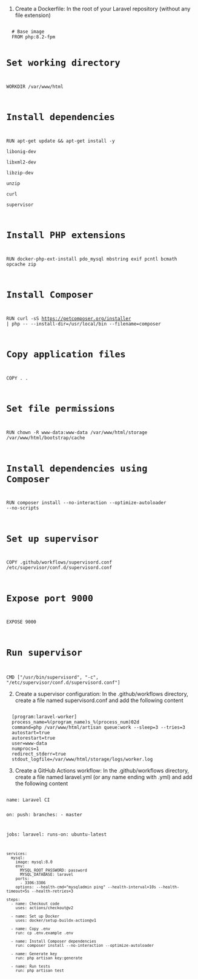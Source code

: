 1. Create a Dockerfile: In the root of your Laravel repository (without any file extension)
<code>
  # Base image
  FROM php:8.2-fpm

  # Set working directory
  WORKDIR /var/www/html

  # Install dependencies
  RUN apt-get update && apt-get install -y \
      libonig-dev \
      libxml2-dev \
      libzip-dev \
      unzip \
      curl \
      supervisor

  # Install PHP extensions
  RUN docker-php-ext-install pdo_mysql mbstring exif pcntl bcmath opcache zip

  # Install Composer
  RUN curl -sS https://getcomposer.org/installer | php -- --install-dir=/usr/local/bin --filename=composer

  # Copy application files
  COPY . .

  # Set file permissions
  RUN chown -R www-data:www-data /var/www/html/storage /var/www/html/bootstrap/cache

  # Install dependencies using Composer
  RUN composer install --no-interaction --optimize-autoloader --no-scripts

  # Set up supervisor
  COPY .github/workflows/supervisord.conf /etc/supervisor/conf.d/supervisord.conf

  # Expose port 9000
  EXPOSE 9000

  # Run supervisor
  CMD ["/usr/bin/supervisord", "-c", "/etc/supervisor/conf.d/supervisord.conf"]
</code>

2. Create a supervisor configuration: In the .github/workflows directory, create a file named supervisord.conf and add the following content
<code>
  [program:laravel-worker]
  process_name=%(program_name)s_%(process_num)02d
  command=php /var/www/html/artisan queue:work --sleep=3 --tries=3
  autostart=true
  autorestart=true
  user=www-data
  numprocs=1
  redirect_stderr=true
  stdout_logfile=/var/www/html/storage/logs/worker.log
</code>

3. Create a GitHub Actions workflow: In the .github/workflows directory, create a file named laravel.yml (or any name ending with .yml) and add the following content
<code>
name: Laravel CI

on:
  push:
    branches:
      - master

jobs:
  laravel:
    runs-on: ubuntu-latest

    services:
      mysql:
        image: mysql:8.0
        env:
          MYSQL_ROOT_PASSWORD: password
          MYSQL_DATABASE: laravel
        ports:
          - 3306:3306
        options: --health-cmd="mysqladmin ping" --health-interval=10s --health-timeout=5s --health-retries=3

    steps:
      - name: Checkout code
        uses: actions/checkout@v2

      - name: Set up Docker
        uses: docker/setup-buildx-action@v1

      - name: Copy .env
        run: cp .env.example .env

      - name: Install Composer dependencies
        run: composer install --no-interaction --optimize-autoloader

      - name: Generate key
        run: php artisan key:generate

      - name: Run tests
        run: php artisan test

</code>



